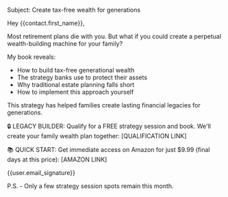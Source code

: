 Subject: Create tax-free wealth for generations

Hey {{contact.first_name}},

Most retirement plans die with you. But what if you could create a perpetual wealth-building machine for your family?

My book reveals:
- How to build tax-free generational wealth
- The strategy banks use to protect their assets
- Why traditional estate planning falls short
- How to implement this approach yourself

This strategy has helped families create lasting financial legacies for generations.

🔒 LEGACY BUILDER: Qualify for a FREE strategy session and book. We'll create your family wealth plan together: [QUALIFICATION LINK]

📚 QUICK START: Get immediate access on Amazon for just $9.99 (final days at this price): [AMAZON LINK]

{{user.email_signature}}

P.S. - Only a few strategy session spots remain this month.
